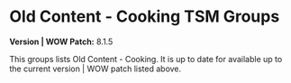 # Old Content - Cooking TSM Groups

**Version | WOW Patch:** 8.1.5

This groups lists Old Content - Cooking. It is up to date for available up to the current version | WOW patch listed above.
